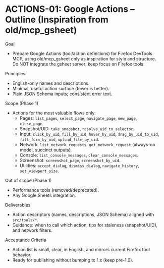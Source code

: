 # ACTIONS-01: Google Actions – Outline (Inspiration from old/mcp_gsheet)

Goal
- Prepare Google Actions (tool/action definitions) for Firefox DevTools MCP, using old/mcp_gsheet only as inspiration for style and structure. Do NOT integrate the gsheet server; keep focus on Firefox tools.

Principles
- English-only names and descriptions.
- Minimal, useful action surface (fewer is better).
- Plain JSON Schema inputs; consistent error text.

Scope (Phase 1)
- Actions for the most valuable flows only:
  - Pages: `list_pages`, `select_page`, `navigate_page`, `new_page`, `close_page`.
  - Snapshot/UID: `take_snapshot`, `resolve_uid_to_selector`.
  - Input: `click_by_uid`, `fill_by_uid`, `hover_by_uid`, `drag_by_uid_to_uid`, `fill_form_by_uid`, `upload_file_by_uid`.
  - Network: `list_network_requests`, `get_network_request` (always-on model, succinct outputs).
  - Console: `list_console_messages`, `clear_console_messages`.
  - Screenshot: `screenshot_page`, `screenshot_by_uid`.
  - Utilities: `accept_dialog`, `dismiss_dialog`, `navigate_history`, `set_viewport_size`.

Out of scope (Phase 1)
- Performance tools (removed/deprecated).
- Any Google Sheets integration.

Deliverables
- Action descriptors (names, descriptions, JSON Schema) aligned with `src/tools/*`.
- Guidance: when to call which action, tips for staleness (snapshot/UID), and network filters.

Acceptance Criteria
- Action list is small, clear, in English, and mirrors current Firefox tool behavior.
- Ready for publishing without bumping to 1.x (keep pre-1.0).

